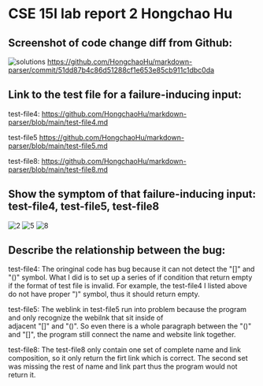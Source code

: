 # CSE 15l lab report 2 Hongchao Hu

## Screenshot of code change diff from Github:
![solutions](https://user-images.githubusercontent.com/91580944/164990107-54c073cc-fba4-4f18-8442-866920782f63.png)
https://github.com/HongchaoHu/markdown-parser/commit/51dd87b4c86d51288cf1e653e85cb911c1dbc0da

## Link to the test file for a failure-inducing input:
test-file4:
https://github.com/HongchaoHu/markdown-parser/blob/main/test-file4.md

test-file5
https://github.com/HongchaoHu/markdown-parser/blob/main/test-file5.md

test-file8:
https://github.com/HongchaoHu/markdown-parser/blob/main/test-file8.md

## Show the symptom of that failure-inducing input: test-file4, test-file5, test-file8
![2](https://user-images.githubusercontent.com/91580944/164990909-36e7d06b-01d7-45f5-ac12-98eda0d5d46d.png)
![5](https://user-images.githubusercontent.com/91580944/166328175-050523ce-6571-4693-8ce1-1413c239238d.png)
![8](https://user-images.githubusercontent.com/91580944/166328179-0199ef6a-16dd-40ad-9888-9f1e4360a970.png)


## Describe the relationship between the bug:
test-file4: The oringinal code has bug because it can not detect the "[]" and "()" symbol. What I did is to set up a series of if condition that return empty if the format of test file is invalid. For example, the test-file4 I listed above do not have proper ")" symbol, thus it should return empty.

test-file5: The weblink in test-file5 run into problem because the program and only recognize the webilnk that sit inside of  
adjacent "[]" and "()". So even there is a whole paragraph between the "()" and "[]", the program still connect the name and website link together.

test-file8: The test-file8 only contain one set of complete name and link composition, so it only return the firt link which is correct. The second set was missing the rest of name and link part thus the program would not return it.
